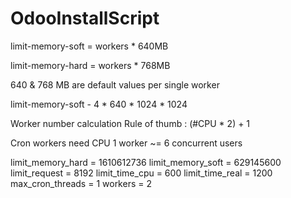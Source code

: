 # OdooInstallScript

limit-memory-soft = workers * 640MB

limit-memory-hard = workers * 768MB

640 & 768 MB are default values per single worker

limit-memory-soft - 4 * 640 * 1024 * 1024

Worker number calculation
Rule of thumb : (#CPU * 2) + 1

Cron workers need CPU
1 worker ~= 6 concurrent users

limit_memory_hard = 1610612736
limit_memory_soft = 629145600
limit_request = 8192
limit_time_cpu = 600
limit_time_real = 1200
max_cron_threads = 1
workers = 2
